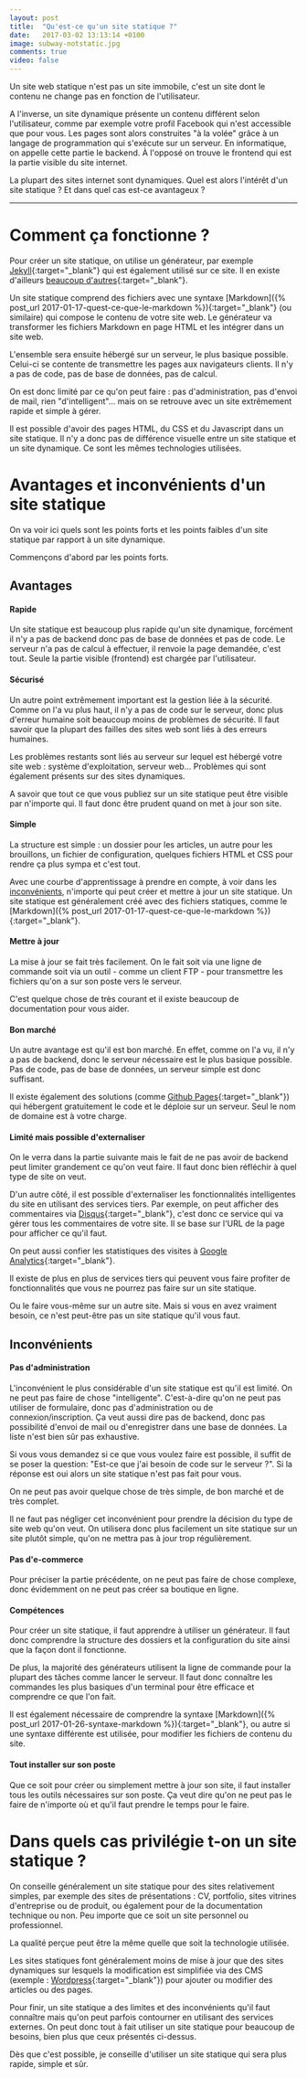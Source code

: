 ```yaml
---
layout: post
title:  "Qu'est-ce qu'un site statique ?"
date:   2017-03-02 13:13:14 +0100
image: subway-notstatic.jpg
comments: true
video: false
---
```


Un site web statique n'est pas un site immobile, c'est un site dont le contenu ne change pas en fonction de l'utilisateur.

A l'inverse, un site dynamique présente un contenu différent selon l'utilisateur, comme par exemple votre profil Facebook qui n'est accessible que pour vous. Les pages sont alors construites "à la volée" grâce à un langage de programmation qui s'exécute sur un serveur. En informatique, on appelle cette partie le backend. À l'opposé on trouve le frontend qui est la partie visible du site internet.

La plupart des sites internet sont dynamiques. Quel est alors l'intérêt d'un site statique ? Et dans quel cas est-ce avantageux ?

* * *

# Comment ça fonctionne ?

Pour créer un site statique, on utilise un générateur, par exemple [Jekyll](https://jekyllrb.com/){:target="_blank"} qui est également utilisé sur ce site. Il en existe d'ailleurs [beaucoup d'autres](https://www.staticgen.com/){:target="_blank"}.

Un site statique comprend des fichiers avec une syntaxe [Markdown]({% post_url 2017-01-17-quest-ce-que-le-markdown %}){:target="_blank"} (ou similaire) qui compose le contenu de votre site web. Le générateur va transformer les fichiers Markdown en page HTML et les intégrer dans un site web.

L'ensemble sera ensuite hébergé sur un serveur, le plus basique possible. Celui-ci se contente de transmettre les pages aux navigateurs clients. Il n'y a pas de code, pas de base de données, pas de calcul.

On est donc limité par ce qu'on peut faire : pas d'administration, pas d'envoi de mail, rien "d'intelligent"... mais on se retrouve avec un site extrêmement rapide et simple à gérer.

Il est possible d'avoir des pages HTML, du CSS et du Javascript dans un site statique. Il n'y a donc pas de différence visuelle entre un site statique et un site dynamique. Ce sont les mêmes technologies utilisées.

# Avantages et inconvénients d'un site statique

On va voir ici quels sont les points forts et les points faibles d'un site statique par rapport à un site dynamique.

Commençons d'abord par les points forts.

## Avantages

#### Rapide

Un site statique est beaucoup plus rapide qu'un site dynamique, forcément il n'y a pas de backend donc pas de base de données et pas de code. Le serveur n'a pas de calcul à effectuer, il renvoie la page demandée, c'est tout. Seule la partie visible (frontend) est chargée par l'utilisateur.

#### Sécurisé

Un autre point extrêmement important est la gestion liée à la sécurité. Comme on l'a vu plus haut, il n'y a pas de code sur le serveur, donc plus d'erreur humaine soit beaucoup moins de problèmes de sécurité. Il faut savoir que la plupart des failles des sites web sont liés à des erreurs humaines.

Les problèmes restants sont liés au serveur sur lequel est hébergé votre site web : système d'exploitation, serveur web... Problèmes qui sont également présents sur des sites dynamiques.

A savoir que tout ce que vous publiez sur un site statique peut être visible par n'importe qui. Il faut donc être prudent quand on met à jour son site.

#### Simple

La structure est simple : un dossier pour les articles, un autre pour les brouillons, un fichier de configuration, quelques fichiers HTML et CSS pour rendre ça plus sympa et c'est tout.

Avec une courbe d'apprentissage à prendre en compte, à voir dans les [inconvénients](#comptences), n'importe qui peut créer et mettre à jour un site statique. Un site statique est généralement créé avec des fichiers statiques, comme le [Markdown]({% post_url 2017-01-17-quest-ce-que-le-markdown %}){:target="_blank"}.

#### Mettre à jour

La mise à jour se fait très facilement. On le fait soit via une ligne de commande soit via un outil - comme un client FTP - pour transmettre les fichiers qu'on a sur son poste vers le serveur.

C'est quelque chose de très courant et il existe beaucoup de documentation pour vous aider.

#### Bon marché

Un autre avantage est qu'il est bon marché. En effet, comme on l'a vu, il n'y a pas de backend, donc le serveur nécessaire est le plus basique possible. Pas de code, pas de base de données, un serveur simple est donc suffisant.

Il existe également des solutions (comme [Github Pages](https://pages.github.com/){:target="_blank"}) qui hébergent gratuitement le code et le déploie sur un serveur. Seul le nom de domaine est à votre charge.

#### Limité mais possible d'externaliser

On le verra dans la partie suivante mais le fait de ne pas avoir de backend peut limiter grandement ce qu'on veut faire. Il faut donc bien réfléchir à quel type de site on veut.

D'un autre côté, il est possible d'externaliser les fonctionnalités intelligentes du site en utilisant des services tiers. Par exemple, on peut afficher des commentaires via [Disqus](https://disqus.com/){:target="_blank"}, c'est donc ce service qui va gérer tous les commentaires de votre site. Il se base sur l'URL de la page pour afficher ce qu'il faut.

On peut aussi confier les statistiques des visites à [Google Analytics](https://www.google.fr/intl/fr/analytics/){:target="_blank"}.

Il existe de plus en plus de services tiers qui peuvent vous faire profiter de fonctionnalités que vous ne pourrez pas faire sur un site statique.

Ou le faire vous-même sur un autre site. Mais si vous en avez vraiment besoin, ce n'est peut-être pas un site statique qu'il vous faut.

## Inconvénients

#### Pas d'administration

L'inconvénient le plus considérable d'un site statique est qu'il est limité. On ne peut pas faire de chose "intelligente". C'est-à-dire qu'on ne peut pas utiliser de formulaire, donc pas d'administration ou de connexion/inscription. Ça veut aussi dire pas de backend, donc pas possibilité d'envoi de mail ou d'enregistrer dans une base de données. La liste n'est bien sûr pas exhaustive.

Si vous vous demandez si ce que vous voulez faire est possible, il suffit de se poser la question: "Est-ce que j'ai besoin de code sur le serveur ?". Si la réponse est oui alors un site statique n'est pas fait pour vous.

On ne peut pas avoir quelque chose de très simple, de bon marché et de très complet.

Il ne faut pas négliger cet inconvénient pour prendre la décision du type de site web qu'on veut. On utilisera donc plus facilement un site statique sur un site plutôt simple, qu'on ne mettra pas à jour trop régulièrement.

#### Pas d'e-commerce

Pour préciser la partie précédente, on ne peut pas faire de chose complexe, donc évidemment on ne peut pas créer sa boutique en ligne.

#### Compétences

Pour créer un site statique, il faut apprendre à utiliser un générateur. Il faut donc comprendre la structure des dossiers et la configuration du site ainsi que la façon dont il fonctionne.

De plus, la majorité des générateurs utilisent la ligne de commande pour la plupart des tâches comme lancer le serveur. Il faut donc connaître les commandes les plus basiques d'un terminal pour être efficace et comprendre ce que l'on fait.

Il est également nécessaire de comprendre la syntaxe [Markdown]({% post_url 2017-01-26-syntaxe-markdown %}){:target="_blank"}, ou autre si une syntaxe différente est utilisée, pour modifier les fichiers de contenu du site.

#### Tout installer sur son poste

Que ce soit pour créer ou simplement mettre à jour son site, il faut installer tous les outils nécessaires sur son poste. Ça veut dire qu'on ne peut pas le faire de n'importe où et qu'il faut prendre le temps pour le faire.

# Dans quels cas privilégie t-on un site statique ?

On conseille généralement un site statique pour des sites relativement simples, par exemple des sites de présentations : CV, portfolio, sites vitrines d'entreprise ou de produit, ou également pour de la documentation technique ou non. Peu importe que ce soit un site personnel ou professionnel.

La qualité perçue peut être la même quelle que soit la technologie utilisée.

Les sites statiques font généralement moins de mise à jour que des sites dynamiques sur lesquels la modification est simplifiée via des CMS (exemple : [Wordpress](https://fr.wordpress.com/){:target="_blank"}) pour ajouter ou modifier des articles ou des pages.

Pour finir, un site statique a des limites et des inconvénients qu'il faut connaître mais qu'on peut parfois contourner en utilisant des services externes. On peut donc tout à fait utiliser un site statique pour beaucoup de besoins, bien plus que ceux présentés ci-dessus.

Dès que c'est possible, je conseille d'utiliser un site statique qui sera plus rapide, simple et sûr.